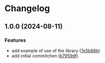 # Changelog

## 1.0.0 (2024-08-11)


### Features

* add example of use of the library ([7e5b66b](https://github.com/manuelsanchez2/test-release-please/commit/7e5b66b57cd935a1a6714a4cfe2a4868eb5e94c2))
* add initial commitchen ([b7959df](https://github.com/manuelsanchez2/test-release-please/commit/b7959df87c130503945ae72c1815b8fb61723705))
